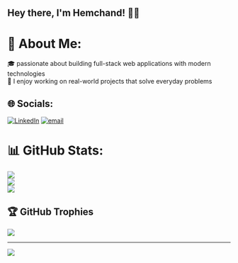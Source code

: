 ## Hey there, I'm Hemchand! 👋🚀

# 💫 About Me:
🎓  passionate about building full-stack web applications with modern technologies<br>🚀 I enjoy working on real-world projects that solve everyday problems


## 🌐 Socials:
[![LinkedIn](https://img.shields.io/badge/LinkedIn-%230077B5.svg?logo=linkedin&logoColor=white)](https://linkedin.com/in/Hemchand) [![email](https://img.shields.io/badge/Email-D14836?logo=gmail&logoColor=white)](mailto:prajapatihemchand3@gmail.com) 
# 📊 GitHub Stats:
![](https://github-readme-stats.vercel.app/api?username=Hemchand44&theme=dark&hide_border=false&include_all_commits=false&count_private=false)<br/>
![](https://nirzak-streak-stats.vercel.app/?user=Hemchand44&theme=dark&hide_border=false)<br/>
![](https://github-readme-stats.vercel.app/api/top-langs/?username=Hemchand44&theme=dark&hide_border=false&include_all_commits=false&count_private=false&layout=compact)

## 🏆 GitHub Trophies
![](https://github-profile-trophy.vercel.app/?username=Hemchand44&theme=radical&no-frame=false&no-bg=true&margin-w=4)

---
[![](https://visitcount.itsvg.in/api?id=Hemchand44&icon=0&color=0)](https://visitcount.itsvg.in)

<!-- Proudly created with GPRM ( https://gprm.itsvg.in ) -->
